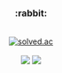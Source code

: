 <!--
<div align="center">
  <img align="left" src="http://mazandi.herokuapp.com/api?handle=y_e_99"/>
  <div class="pull-right">
  <h3> :rabbit: </h3> <br>
  <a href="https://solved.ac/y_e_99"><img alt="solved.ac" src="http://mazassumnida.wtf/api/mini/generate_badge?boj=y_e_99"/></a>
  <a href="https://hits.seeyoufarm.com"><img src="https://hits.seeyoufarm.com/api/count/incr/badge.svg?url=https%3A%2F%2Fgithub.com%2Fyech0i&count_bg=%23000000&title_bg=%23000000&icon=&icon_color=%23E7E7E7&title=GitHub&edge_flat=false"/></a>
    
  ---
  
  <a href="mailto:ash240313@gmail.com"><img src="https://img.shields.io/badge/Gmail-d14836?style=flat-square&logo=Gmail&logoColor=white&link=ash240313@gmail.com"/></a>
  <a href="https://velog.io/@yech0i"><img src="https://img.shields.io/badge/Study-3DDC84?style=flat-square&logo=Velog&logoColor=white"/></a>
  <a href="https://y-e-99.tistory.com"><img src="https://img.shields.io/badge/Projects & Algorithm-000000?style=flat-square&logo=Tistory&logoColor=white&link=https://y-e-99.tistory.com"/></a>
  </div>
</div>
-->

<div align="center">
  <h3> :rabbit: </h3>
  <br>
  <a href="https://solved.ac/y_e_99"><img alt="solved.ac" src="http://mazassumnida.wtf/api/mini/generate_badge?boj=y_e_99"/></a>
  <br><br>
  <a href="mailto:ash240313@gmail.com"><img src="https://img.shields.io/badge/Gmail-EA4335?style=flat-square&logo=Gmail&logoColor=white&link=ash240313@gmail.com"/></a>
  <a href="https://y-e-99.tistory.com"><img src="https://img.shields.io/badge/Tistory-000000?style=flat-square&logo=Tistory&logoColor=white&link=https://y-e-99.tistory.com"/></a>
</div>

